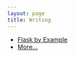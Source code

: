```yaml
---
layout: page
title: Writing
---
```

<ul class="frontpage-list">
  <li><a href="https://realpython.com/blog/python/flask-by-example-part-1-project-setup/">Flask by Example</a></li>
  <li><a href="/writing">More...</a></li>
</ul>